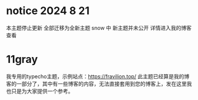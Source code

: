 # notice 2024 8 21
本主题停止更新 全部迁移为全新主题 snow 中 新主题并未公开 详情进入我的博客查看
# 11gray
我专用的typecho主题，示例站点：https://fravilion.top/
此主题已经算是我的博客的一部分了，其中有一些博客的内容，无法直接套用到您的博客上，发在这里我也只是为大家提供一个参考。
